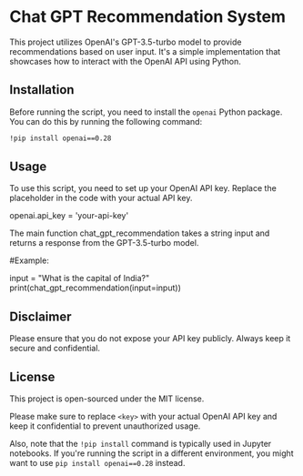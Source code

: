 # Chat GPT Recommendation System

This project utilizes OpenAI's GPT-3.5-turbo model to provide recommendations based on user input. It's a simple implementation that showcases how to interact with the OpenAI API using Python.

## Installation

Before running the script, you need to install the `openai` Python package. You can do this by running the following command:

```bash
!pip install openai==0.28
```
## Usage
To use this script, you need to set up your OpenAI API key. Replace the placeholder in the code with your actual API key.

openai.api_key = 'your-api-key'

The main function chat_gpt_recommendation takes a string input and returns a response from the GPT-3.5-turbo model.

#Example:

input = "What is the capital of India?"
print(chat_gpt_recommendation(input=input))

## Disclaimer
Please ensure that you do not expose your API key publicly. Always keep it secure and confidential.

## License
This project is open-sourced under the MIT license.


Please make sure to replace `<key>` with your actual OpenAI API key and keep it confidential to prevent unauthorized usage.

Also, note that the `!pip install` command is typically used in Jupyter notebooks. If you're running the script in a different environment, you might want to use `pip install openai==0.28` instead.
